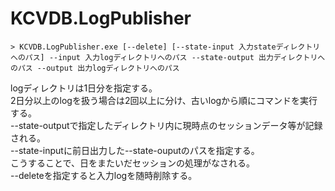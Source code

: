 # KCVDB.LogPublisher

```
> KCVDB.LogPublisher.exe [--delete] [--state-input 入力stateディレクトリへのパス] --input 入力logディレクトリへのパス --state-output 出力ディレクトリへのパス --output 出力logディレクトリへのパス
```
logディレクトリは1日分を指定する。  
2日分以上のlogを扱う場合は2回以上に分け、古いlogから順にコマンドを実行する。  
--state-outputで指定したディレクトリ内に現時点のセッションデータ等が記録される。  
--state-inputに前日出力した--state-ouputのパスを指定する。  
こうすることで、日をまたいだセッションの処理がなされる。  
--deleteを指定すると入力logを随時削除する。
